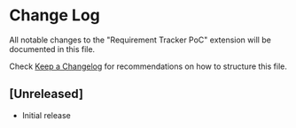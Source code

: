 # Change Log

All notable changes to the "Requirement Tracker PoC" extension will be documented in this file.

Check [Keep a Changelog](http://keepachangelog.com/) for recommendations on how to structure this file.

## [Unreleased]

- Initial release